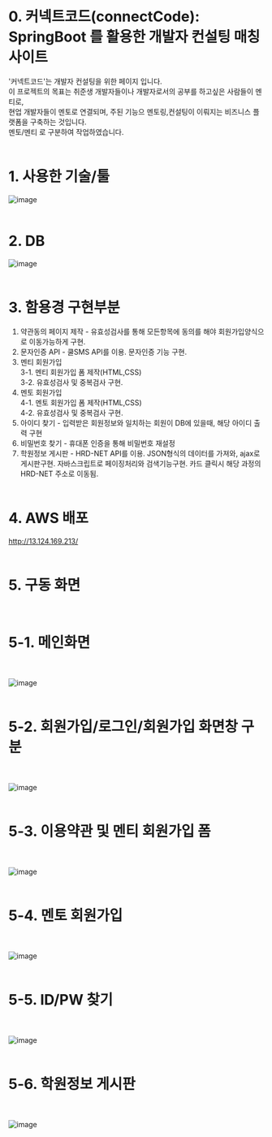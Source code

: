 # 0. 커넥트코드(connectCode):<br> SpringBoot 를 활용한 개발자 컨설팅 매칭 사이트
'커넥트코드'는 개발자 컨설팅을 위한 페이지 입니다.<br>
이 프로젝트의 목표는 취준생 개발자들이나 개발자로서의 공부를 하고싶은 사람들이 멘티로,<br>
현업 개발자들이 멘토로 연결되며, 주된 기능으 멘토링,컨설팅이 이뤄지는 비즈니스 플랫폼을 구축하는 것입니다.<br>
멘토/멘티 로 구분하여 작업하였습니다.
<br><br>

# 1. 사용한 기술/툴
![image](https://github.com/dydruddl/Codename404/assets/132230909/7d551a3b-c5b5-4a03-834a-4f647b325956)
<br><br>

# 2. DB
![image](https://github.com/dydruddl/Codename404/assets/132230909/6e812b3e-4b66-4708-a2cd-5b5a9252f5fc)
<br><br>

# 3. 함용경 구현부분
1. 약관동의 페이지 제작 - 유효성검사를 통해 모든항목에 동의를 해야 회원가입양식으로 이동가능하게 구현.
2. 문자인증 API - 쿨SMS API를 이용. 문자인증 기능 구현.
3. 멘티 회원가입<br>
   3-1. 멘티 회원가입 폼 제작(HTML,CSS)<br>
   3-2. 유효성검사 및 중복검사 구현.<br>
4. 멘토 회원가입<br>
   4-1. 멘토 회원가입 폼 제작(HTML,CSS)<br>
   4-2. 유효성검사 및 중복검사 구현.<br>
5. 아이디 찾기 - 입력받은 회원정보와 일치하는 회원이 DB에 있을때, 해당 아이디 출력 구현 
6. 비밀번호 찾기 - 휴대폰 인증을 통해 비밀번호 재설정
7. 학원정보 게시판 - HRD-NET API를 이용.
   JSON형식의 데이터를 가져와, ajax로 게시판구현.
   자바스크립트로 페이징처리와 검색기능구현.
   카드 클릭시 해당 과정의 HRD-NET 주소로 이동됨.
<br><br>

# 4. AWS 배포
http://13.124.169.213/
<br><br>

# 5. 구동 화면<br><br>

# 5-1. 메인화면<br><br>
![image](https://github.com/dydruddl/Codename404/assets/132230909/086443ca-209c-465b-846b-554871a0a66f)
<br><br>

# 5-2. 회원가입/로그인/회원가입 화면창 구분<br><br>
![image](https://github.com/dydruddl/Codename404/assets/132230909/0699a71e-8538-427e-afa3-09b969461afb)
<br><br>

# 5-3. 이용약관 및 멘티 회원가입 폼<br><br>
![image](https://github.com/dydruddl/Codename404/assets/132230909/e7343856-0bf7-4133-bf73-ddf61495d68c)
<br><br>

# 5-4. 멘토 회원가입<br><br>
![image](https://github.com/dydruddl/Codename404/assets/132230909/00add532-2266-46c2-9c79-7ee023d19566)
<br><br>

# 5-5. ID/PW 찾기<br><br>
![image](https://github.com/dydruddl/Codename404/assets/132230909/055343e6-316b-420f-bdf3-fb0f974e6c75)
<br><br>

# 5-6. 학원정보 게시판<br><br>
![image](https://github.com/dydruddl/Codename404/assets/132230909/96fb28c4-14ef-481f-935d-6091cc6f5f2b)
<br><br>
